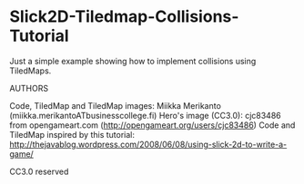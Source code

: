 Slick2D-Tiledmap-Collisions-Tutorial
====================================

Just a simple example showing how to implement collisions using TiledMaps.

AUTHORS

Code, TiledMap and TiledMap images: Miikka Merikanto (miikka.merikantoATbusinesscollege.fi)
Hero's image (CC3.0): cjc83486 from opengameart.com (http://opengameart.org/users/cjc83486)
Code and TiledMap inspired by this tutorial: http://thejavablog.wordpress.com/2008/06/08/using-slick-2d-to-write-a-game/

CC3.0 reserved

